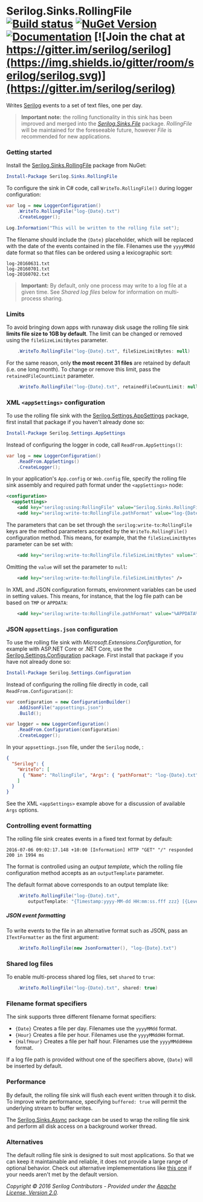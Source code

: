 # Serilog.Sinks.RollingFile [![Build status](https://ci.appveyor.com/api/projects/status/s9y1u1djdtdwn6u5?svg=true)](https://ci.appveyor.com/project/serilog/serilog-sinks-rollingfile) [![NuGet Version](http://img.shields.io/nuget/v/Serilog.Sinks.RollingFile.svg?style=flat)](https://www.nuget.org/packages/Serilog.Sinks.RollingFile/) [![Documentation](https://img.shields.io/badge/docs-wiki-yellow.svg)](https://github.com/serilog/serilog/wiki) [![Join the chat at https://gitter.im/serilog/serilog](https://img.shields.io/gitter/room/serilog/serilog.svg)](https://gitter.im/serilog/serilog)

Writes [Serilog](https://serilog.net) events to a set of text files, one per day.

> **Important note:** the rolling functionality in this sink has been improved and merged into the [_Serilog.Sinks.File_](https://github.com/serilog/serilog-sinks-file) package. _RollingFile_ will be maintained for the foreseeable future, however _File_ is recommended for new applications.

### Getting started

Install the [Serilog.Sinks.RollingFile](https://nuget.org/packages/serilog.sinks.rollingfile) package from NuGet:

```powershell
Install-Package Serilog.Sinks.RollingFile
```

To configure the sink in C# code, call `WriteTo.RollingFile()` during logger configuration:

```csharp
var log = new LoggerConfiguration()
    .WriteTo.RollingFile("log-{Date}.txt")
    .CreateLogger();

Log.Information("This will be written to the rolling file set");
```

The filename should include the `{Date}` placeholder, which will be replaced with the date of the events contained in the file. Filenames use the `yyyyMMdd` date format so that files can be ordered using a lexicographic sort:

```
log-20160631.txt
log-20160701.txt
log-20160702.txt
```

> **Important:** By default, only one process may write to a log file at a given time. See _Shared log files_ below for information on multi-process sharing.

### Limits

To avoid bringing down apps with runaway disk usage the rolling file sink **limits file size to 1GB by default**. The limit can be changed or removed using the `fileSizeLimitBytes` parameter.

```csharp
    .WriteTo.RollingFile("log-{Date}.txt", fileSizeLimitBytes: null)
```

For the same reason, only **the most recent 31 files** are retained by default (i.e. one long month). To change or remove this limit, pass the `retainedFileCountLimit` parameter.

```csharp
    .WriteTo.RollingFile("log-{Date}.txt", retainedFileCountLimit: null)
```

### XML `<appSettings>` configuration

To use the rolling file sink with the [Serilog.Settings.AppSettings](https://github.com/serilog/serilog-settings-appsettings) package, first install that package if you haven't already done so:

```powershell
Install-Package Serilog.Settings.AppSettings
```

Instead of configuring the logger in code, call `ReadFrom.AppSettings()`:

```csharp
var log = new LoggerConfiguration()
    .ReadFrom.AppSettings()
    .CreateLogger();
```

In your application's `App.config` or `Web.config` file, specify the rolling file sink assembly and required path format under the `<appSettings>` node:

```xml
<configuration>
  <appSettings>
    <add key="serilog:using:RollingFile" value="Serilog.Sinks.RollingFile" />
    <add key="serilog:write-to:RollingFile.pathFormat" value="log-{Date}.txt" />
```

The parameters that can be set through the `serilog:write-to:RollingFile` keys are the method parameters accepted by the `WriteTo.RollingFile()` configuration method. This means, for example, that the `fileSizeLimitBytes` parameter can be set with:

```xml
    <add key="serilog:write-to:RollingFile.fileSizeLimitBytes" value="1234567" />
```

Omitting the `value` will set the parameter to `null`:

```xml
    <add key="serilog:write-to:RollingFile.fileSizeLimitBytes" />
```

In XML and JSON configuration formats, environment variables can be used in setting values. This means, for instance, that the log file path can be based on `TMP` or `APPDATA`:

```xml
    <add key="serilog:write-to:RollingFile.pathFormat" value="%APPDATA%\MyApp\log-{Date}.txt" />
```

### JSON `appsettings.json` configuration

To use the rolling file sink with _Microsoft.Extensions.Configuration_, for example with ASP.NET Core or .NET Core, use the [Serilog.Settings.Configuration](https://github.com/serilog/serilog-settings-configuration) package. First install that package if you have not already done so:

```powershell
Install-Package Serilog.Settings.Configuration
```

Instead of configuring the rolling file directly in code, call `ReadFrom.Configuration()`:

```csharp
var configuration = new ConfigurationBuilder()
    .AddJsonFile("appsettings.json")
    .Build();

var logger = new LoggerConfiguration()
    .ReadFrom.Configuration(configuration)
    .CreateLogger();
```

In your `appsettings.json` file, under the `Serilog` node, :

```json
{
  "Serilog": {
    "WriteTo": [
      { "Name": "RollingFile", "Args": { "pathFormat": "log-{Date}.txt" } }
    ]
  }
}
```

See the XML `<appSettings>` example above for a discussion of available `Args` options.

### Controlling event formatting

The rolling file sink creates events in a fixed text format by default:

```
2016-07-06 09:02:17.148 +10:00 [Information] HTTP "GET" "/" responded 200 in 1994 ms
```

The format is controlled using an _output template_, which the rolling file configuration method accepts as an `outputTemplate` parameter.

The default format above corresponds to an output template like:

```csharp
    .WriteTo.RollingFile("log-{Date}.txt",
        outputTemplate: "{Timestamp:yyyy-MM-dd HH:mm:ss.fff zzz} [{Level}] {Message}{NewLine}{Exception}")
```

##### JSON event formatting

To write events to the file in an alternative format such as JSON, pass an `ITextFormatter` as the first argument:

```csharp
    .WriteTo.RollingFile(new JsonFormatter(), "log-{Date}.txt")
```

### Shared log files

To enable multi-process shared log files, set `shared` to `true`:

```csharp
    .WriteTo.RollingFile("log-{Date}.txt", shared: true)
```

### Filename format specifiers

The sink supports three different filename format specifiers:

* `{Date}` Creates a file per day. Filenames use the `yyyyMMdd` format.
* `{Hour}` Creates a file per hour. Filenames use the `yyyyMMddHH` format.
* `{HalfHour}` Creates a file per half hour. Filenames use the `yyyyMMddHHmm` format.

If a log file path is provided without one of the specifiers above, `{Date}` will be inserted by default.

### Performance

By default, the rolling file sink will flush each event written through it to disk. To improve write performance, specifying `buffered: true` will permit the underlying stream to buffer writes.

The [Serilog.Sinks.Async](https://github.com/serilog/serilog-sinks-async) package can be used to wrap the rolling file sink and perform all disk access on a background worker thread.

### Alternatives

The default rolling file sink is designed to suit most applications. So that we can keep it maintainable and reliable, it does not provide a large range of optional behavior. Check out alternative implemementations like [this one](https://github.com/BedeGaming/sinks-rollingfile) if your needs aren't met by the default version.

_Copyright &copy; 2016 Serilog Contributors - Provided under the [Apache License, Version 2.0](http://apache.org/licenses/LICENSE-2.0.html)._
